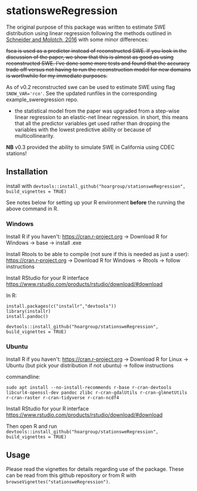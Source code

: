 # stationsweRegression

The original purpose of this package was written to estimate SWE distribution using linear regression following the methods outlined in [Schneider and Molotch, 2016](!http://onlinelibrary.wiley.com/doi/10.1002/2016WR019067/full) with some minor differences:

~~fsca is used as a predictor instead of reconstructed SWE. If you look in the discussion of the paper, we show that this is almost as good as using reconstructed SWE. I've done some more tests and found that the accuracy trade off versus not having to run the reconstruction model for new domains is worthwhile for my immediate purposes.~~

As of v0.2 reconstructed swe can be used to estimate SWE using flag `SNOW_VAR='rcn'`. See the updated runfiles in the corresponding example_sweregression repo.

- the statistical model from the paper was upgraded from a step-wise linear regression to an elastic-net linear regression. in short, this means that all the predictor variables get used rather than dropping the variables with the lowest predictive ability or because of multicollinearity.

**NB** v0.3 provided the ability to simulate SWE in California using CDEC stations!

## Installation

install with `devtools::install_github("hoargroup/stationsweRegression", build_vignettes = TRUE)`

See notes below for setting up your R environment **before** the running the above command in R.

### Windows

Install R if you haven't:
https://cran.r-project.org -> Download R for Windows -> base -> install .exe 

Install Rtools to be able to compile (not sure if this is needed as just a user):
https://cran.r-project.org -> Download R for Windows -> Rtools -> follow instructions

Install RStudio for your R interface
https://www.rstudio.com/products/rstudio/download/#download

In R:
```
install.packages(c("installr","devtools"))
library(installr) 
install.pandoc()

devtools::install_github("hoargroup/stationsweRegression", build_vignettes = TRUE)
```


### Ubuntu

Install R if you haven't:
https://cran.r-project.org -> Download R for Linux -> Ubuntu (but pick your distribution if not ubuntu) -> follow instructions

commandline:
```
sudo apt install --no-install-recommends r-base r-cran-devtools libcurl4-openssl-dev pandoc zlibc r-cran-gdalUtils r-cran-glmnetUtils r-cran-raster r-cran-tidyverse r-cran-ncdf4
```

Install RStudio for your R interface
https://www.rstudio.com/products/rstudio/download/#download

Then open R and run `devtools::install_github("hoargroup/stationsweRegression", build_vignettes = TRUE)`


## Usage

Please read the vignettes for details regarding use of the package. These can be read from this github repository or from R with `browseVignettes("stationsweRegression")`.


